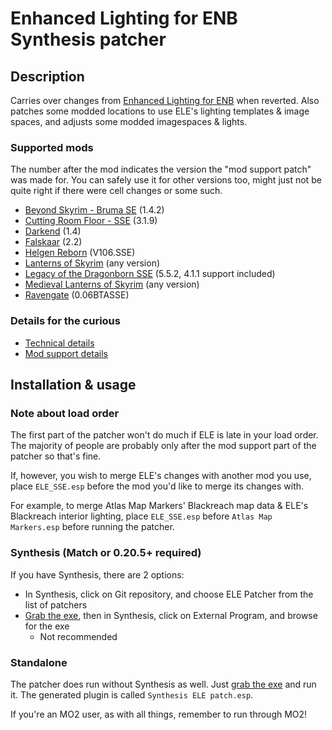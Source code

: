 # Enhanced Lighting for ENB Synthesis patcher

## Description

Carries over changes from [Enhanced Lighting for ENB](https://www.nexusmods.com/skyrimspecialedition/mods/1377) when reverted. Also patches some modded locations to use ELE's lighting templates & image spaces, and adjusts some modded imagespaces & lights.

### Supported mods

The number after the mod indicates the version the "mod support patch" was made for. You can safely use it for other versions too, might just not be quite right if there were cell changes or some such.

- [Beyond Skyrim - Bruma SE](https://www.nexusmods.com/skyrimspecialedition/mods/10917) (1.4.2)
- [Cutting Room Floor - SSE](https://www.nexusmods.com/skyrimspecialedition/mods/276) (3.1.9)
- [Darkend](https://www.nexusmods.com/skyrimspecialedition/mods/10423) (1.4)
- [Falskaar](https://www.nexusmods.com/skyrimspecialedition/mods/2057) (2.2)
- [Helgen Reborn](https://www.nexusmods.com/skyrimspecialedition/mods/5673) (V106.SSE)
- [Lanterns of Skyrim](https://www.nexusmods.com/skyrimspecialedition/mods/2429) (any version)
- [Legacy of the Dragonborn SSE](https://www.nexusmods.com/skyrimspecialedition/mods/11802) (5.5.2, 4.1.1 support included)
- [Medieval Lanterns of Skyrim](https://www.nexusmods.com/skyrimspecialedition/mods/27622) (any version)
- [Ravengate](https://www.nexusmods.com/skyrimspecialedition/mods/12617) (0.06BTASSE)

### Details for the curious

- [Technical details](docs/Technical.md)
- [Mod support details](docs/ModSupportDetails.md)

## Installation & usage

### Note about load order

The first part of the patcher won't do much if ELE is late in your load order. The majority of people are probably only after the mod support part of the patcher so that's fine.

If, however, you wish to merge ELE's changes with another mod you use, place `ELE_SSE.esp` before the mod you'd like to merge its changes with.

For example, to merge Atlas Map Markers' Blackreach map data & ELE's Blackreach interior lighting, place `ELE_SSE.esp` before `Atlas Map Markers.esp` before running the patcher.

### Synthesis (Match or 0.20.5+ required)

If you have Synthesis, there are 2 options:
- In Synthesis, click on Git repository, and choose ELE Patcher from the list of patchers
- [Grab the exe](https://github.com/Benna96-Synthesis/ELE_patcher/releases/latest/download/ELE_Patcher.exe), then in Synthesis, click on External Program, and browse for the exe
  - Not recommended

### Standalone

The patcher does run without Synthesis as well. Just [grab the exe](https://github.com/Benna96-Synthesis/ELE_patcher/releases/latest/download/ELE_Patcher.exe) and run it. The generated plugin is called `Synthesis ELE patch.esp`.

If you're an MO2 user, as with all things, remember to run through MO2!